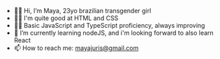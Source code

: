 - 🐱‍👤 Hi, I’m Maya, 23yo brazilian transgender girl
- 🐱‍👓 I'm quite good at HTML and CSS
- 🐱‍🐉 Basic JavaScript and TypeScript proficiency, always improving
- 🐾 I’m currently learning nodeJS, and i'm looking forward to also learn React
- 📫 How to reach me: mayajuris@gmail.com

<!---
Lobinia/Lobinia is a ✨ special ✨ repository because its `README.md` (this file) appears on your GitHub profile.
You can click the Preview link to take a look at your changes.
--->

